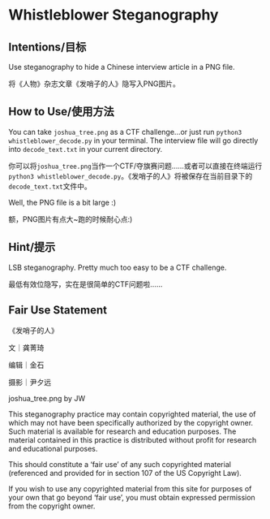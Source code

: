 # Whistleblower Steganography
## Intentions/目标
Use steganography to hide a Chinese interview article in a PNG file.

将《人物》杂志文章《发哨子的人》隐写入PNG图片。

## How to Use/使用方法
You can take `joshua_tree.png` as a CTF challenge...or just run `python3 whistleblower_decode.py` in your terminal. The interview file will go directly into `decode_text.txt` in your current directory.

你可以将`joshua_tree.png`当作一个CTF/夺旗赛问题……或者可以直接在终端运行`python3 whistleblower_decode.py`。《发哨子的人》将被保存在当前目录下的`decode_text.txt`文件中。

Well, the PNG file is a bit large :)

额，PNG图片有点大~跑的时候耐心点:)

## Hint/提示
LSB steganography. Pretty much too easy to be a CTF challenge.

最低有效位隐写，实在是很简单的CTF问题啦……

## Fair Use Statement
《发哨子的人》

文｜龚菁琦

编辑｜金石

摄影｜尹夕远

joshua_tree.png by JW

This steganography practice may contain copyrighted material, the use of which may not have been specifically authorized by the copyright owner. Such material is available for research and education purposes. The material contained in this practice is distributed without profit for research and educational purposes.

This should constitute a ‘fair use’ of any such copyrighted material (referenced and provided for in section 107 of the US Copyright Law).

If you wish to use any copyrighted material from this site for purposes of your own that go beyond ‘fair use’, you must obtain expressed permission from the copyright owner.

